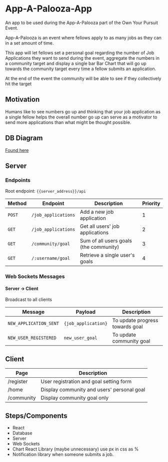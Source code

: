 # App-A-Palooza-App

An app to be used during the App-A-Palooza part of the Own Your Pursuit Event.

App-A-Palooza is an event where fellows apply to as many jobs as they can in a set amount of time.

This app will let fellows set a personal goal regarding the number of Job Applications they want to send during the event, aggregate the numbers in a community target and display a single bar Bar Chart that will go up towards the community target every time a fellow submits an application.

At the end of the event the community will be able to see if they collectively hit the target

## Motivation

Humans like to see numbers go up and thinking that your job application as a single fellow helps the overall number go up can serve as a motivator to send more applications than what might be thought possible.

## DB Diagram

[Found here](https://dbdiagram.io/d/60138d2380d742080a384e16)

## Server 

### Endpoints

Root endpoint: `{{server_address}}/api`

| Method | Endpoint            | Description                            | Priority |
| ------ | ------------------- | -------------------------------------- | -------- |
| `POST` | `/job_applications` | Add a new job application              | 1        |
| `GET`  | `/job_applications` | Get all users' job applications        | 2        |
| `GET`  | `/community/goal`   | Sum of all users goals (the community) | 3        |
| `GET`  | `/:username/goal`   | Retrieve a single user's goals         | 4        |

### Web Sockets Messages

#### Server -> Client

Broadcast to all clients

| Message                | Payload             | Description                     |
| ---------------------- | ------------------- | ------------------------------- |
| `NEW_APPLICATION_SENT` | `{job_application}` | To update progress towards goal |
| `NEW_USER_REGISTERED`  | `new_user_goal`     | To update community goal        |

## Client

| Page       | Description                                |
| ---------- | ------------------------------------------ |
| /register  | User registration and goal setting form    |
| /home      | Display community and users' personal goal |
| /community | Display community goal only                |

## Steps/Components

* React
* Database
* Server
* Web Sockets
* Chart React Library (maybe unnecessary) use px in css as %
* Notification library when someone submits a job.

